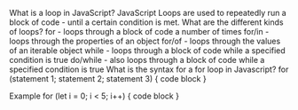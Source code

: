 What is a loop in JavaScript?
JavaScript Loops are used to repeatedly run a block of code - until a certain condition is met. 
What are the different kinds of loops?
for - loops through a block of code a number of times
for/in - loops through the properties of an object
for/of - loops through the values of an iterable object
while - loops through a block of code while a specified condition is true
do/while - also loops through a block of code while a specified condition is true
What is the syntax for a for loop in Javascript?
for (statement 1; statement 2; statement 3) {
    code block
}

Example
for (let i = 0; i < 5; i++) {
 code block
}
